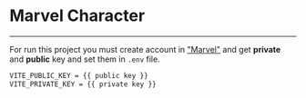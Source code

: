 # Marvel Character

---

For run this project you must create account in ["Marvel"](https://developer.marvel.com/) and get **private** and **public** key and set them in `.env` file.

```bash
VITE_PUBLIC_KEY = {{ public key }}
VITE_PRIVATE_KEY = {{ private key }}
```